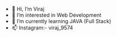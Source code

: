 - 👋 Hi, I’m Viraj
- 👀 I’m interested in Web Development
- 🌱 I’m currently learning JAVA (Full Stack)
- 📫 Instagram:- viraj_9574



